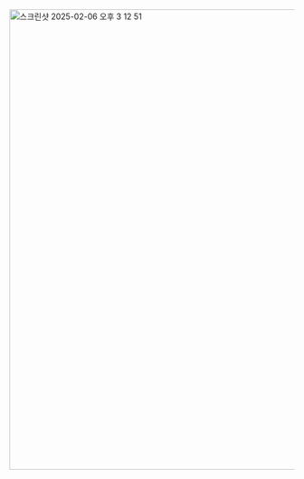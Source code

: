 <img width="812" alt="스크린샷 2025-02-06 오후 3 12 51" src="https://github.com/user-attachments/assets/9a1f6d0f-ff1b-49a0-bf2f-672dfd74cd8c" />
